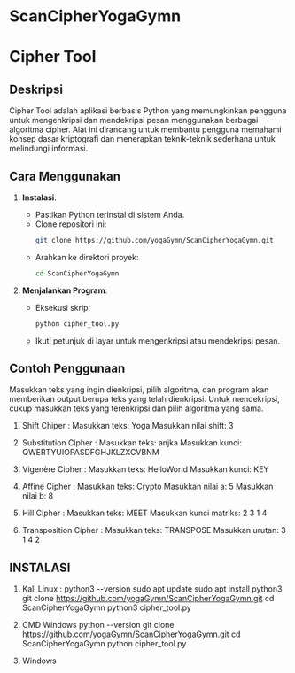 # ScanCipherYogaGymn
# Cipher Tool

## Deskripsi
Cipher Tool adalah aplikasi berbasis Python yang memungkinkan pengguna untuk mengenkripsi dan mendekripsi pesan menggunakan berbagai algoritma cipher. Alat ini dirancang untuk membantu pengguna memahami konsep dasar kriptografi dan menerapkan teknik-teknik sederhana untuk melindungi informasi.

## Cara Menggunakan
1. **Instalasi**:
   - Pastikan Python terinstal di sistem Anda.
   - Clone repositori ini:
     ```bash
     git clone https://github.com/yogaGymn/ScanCipherYogaGymn.git
     ```
   - Arahkan ke direktori proyek:
     ```bash
     cd ScanCipherYogaGymn
     ```

2. **Menjalankan Program**:
   - Eksekusi skrip:
     ```bash
     python cipher_tool.py
     ```
   - Ikuti petunjuk di layar untuk mengenkripsi atau mendekripsi pesan.

## Contoh Penggunaan
Masukkan teks yang ingin dienkripsi, pilih algoritma, dan program akan memberikan output berupa teks yang telah dienkripsi. Untuk mendekripsi, cukup masukkan teks yang terenkripsi dan pilih algoritma yang sama.
1. Shift Chiper : Masukkan teks: Yoga
                  Masukkan nilai shift: 3

2. Substitution Cipher : Masukkan teks: anjka
                         Masukkan kunci: QWERTYUIOPASDFGHJKLZXCVBNM

3. Vigenère Cipher : Masukkan teks: HelloWorld
                     Masukkan kunci: KEY

4. Affine Cipher : Masukkan teks: Crypto
                   Masukkan nilai a: 5
                   Masukkan nilai b: 8

5. Hill Cipher : Masukkan teks: MEET
                 Masukkan kunci matriks: 2 3 1 4

6. Transposition Cipher : Masukkan teks: TRANSPOSE
                          Masukkan urutan: 3 1 4 2

## INSTALASI
1. Kali Linux :
   python3 --version
   sudo apt update
   sudo apt install python3
   git clone https://github.com/yogaGymn/ScanCipherYogaGymn.git
   cd ScanCipherYogaGymn
   python3 cipher_tool.py

2. CMD Windows
   python --version
   git clone https://github.com/yogaGymn/ScanCipherYogaGymn.git
   cd ScanCipherYogaGymn
   python cipher_tool.py








4. Windows

